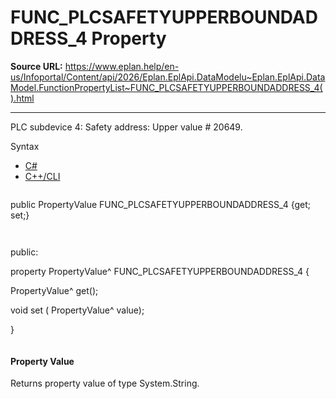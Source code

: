 # FUNC_PLCSAFETYUPPERBOUNDADDRESS_4 Property

**Source URL:** https://www.eplan.help/en-us/Infoportal/Content/api/2026/Eplan.EplApi.DataModelu~Eplan.EplApi.DataModel.FunctionPropertyList~FUNC_PLCSAFETYUPPERBOUNDADDRESS_4().html

---

PLC subdevice 4: Safety address: Upper value # 20649.

Syntax

- [C#](#i-syntax-CS)
- [C++/CLI](#i-syntax-CPP2005)

```
```
public PropertyValue FUNC_PLCSAFETYUPPERBOUNDADDRESS_4 {get; set;}
```
```

```
```
public:

property PropertyValue^ FUNC_PLCSAFETYUPPERBOUNDADDRESS_4 {

   PropertyValue^ get();

   void set (    PropertyValue^ value);

}
```
```

#### Property Value

Returns property value of type System.String.
